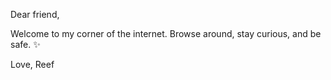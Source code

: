 Dear friend,

Welcome to my corner of the internet. Browse around, stay curious, and be safe. ✨ 

Love,
Reef